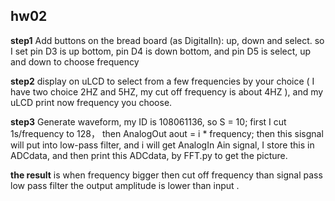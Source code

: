 ## hw02 ##

**step1** Add buttons on the bread board (as DigitalIn): up, down and select.
so I set pin D3 is up bottom, pin D4 is down bottom, and pin D5 is select, up and down to choose frequency 

**step2**  display on uLCD to select from a few frequencies by your choice ( I have two choice 2HZ and 5HZ, my cut off frequency is about 4HZ ), and my uLCD print now frequency you choose.

**step3** Generate waveform, my ID is 108061136, so S = 10; first I cut 1s/frequency to 128， then AnalogOut  aout = i * frequency; then this sisgnal will put into low-pass filter, and i will get AnalogIn Ain signal, I store this in ADCdata, and then print this ADCdata, by FFT.py to get the picture.

**the result** is when frequency bigger then cut off frequency than signal pass low pass filter the output amplitude is lower than input .

